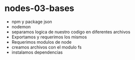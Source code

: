# nodes-03-bases
* npm    y package json
* nodemon
* separamos logica de nuestro codigo en diferentes archivos
* Exportamos y requerimos los mismos
* Requerimos  modulos de node
* creamos archivos con el modulo fs
* instalamos dependencias